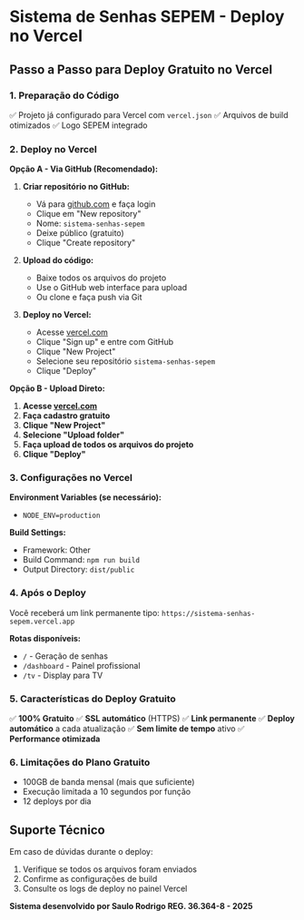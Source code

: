 # Sistema de Senhas SEPEM - Deploy no Vercel

## Passo a Passo para Deploy Gratuito no Vercel

### 1. Preparação do Código
✅ Projeto já configurado para Vercel com `vercel.json`
✅ Arquivos de build otimizados
✅ Logo SEPEM integrado

### 2. Deploy no Vercel

**Opção A - Via GitHub (Recomendado):**

1. **Criar repositório no GitHub:**
   - Vá para [github.com](https://github.com) e faça login
   - Clique em "New repository"
   - Nome: `sistema-senhas-sepem`
   - Deixe público (gratuito)
   - Clique "Create repository"

2. **Upload do código:**
   - Baixe todos os arquivos do projeto
   - Use o GitHub web interface para upload
   - Ou clone e faça push via Git

3. **Deploy no Vercel:**
   - Acesse [vercel.com](https://vercel.com)
   - Clique "Sign up" e entre com GitHub
   - Clique "New Project"
   - Selecione seu repositório `sistema-senhas-sepem`
   - Clique "Deploy"

**Opção B - Upload Direto:**

1. **Acesse [vercel.com](https://vercel.com)**
2. **Faça cadastro gratuito**
3. **Clique "New Project"**
4. **Selecione "Upload folder"**
5. **Faça upload de todos os arquivos do projeto**
6. **Clique "Deploy"**

### 3. Configurações no Vercel

**Environment Variables (se necessário):**
- `NODE_ENV=production`

**Build Settings:**
- Framework: Other
- Build Command: `npm run build`
- Output Directory: `dist/public`

### 4. Após o Deploy

Você receberá um link permanente tipo:
`https://sistema-senhas-sepem.vercel.app`

**Rotas disponíveis:**
- `/` - Geração de senhas
- `/dashboard` - Painel profissional  
- `/tv` - Display para TV

### 5. Características do Deploy Gratuito

✅ **100% Gratuito**
✅ **SSL automático** (HTTPS)
✅ **Link permanente**
✅ **Deploy automático** a cada atualização
✅ **Sem limite de tempo** ativo
✅ **Performance otimizada**

### 6. Limitações do Plano Gratuito
- 100GB de banda mensal (mais que suficiente)
- Execução limitada a 10 segundos por função
- 12 deploys por dia

## Suporte Técnico

Em caso de dúvidas durante o deploy:
1. Verifique se todos os arquivos foram enviados
2. Confirme as configurações de build
3. Consulte os logs de deploy no painel Vercel

**Sistema desenvolvido por Saulo Rodrigo REG. 36.364-8 - 2025**